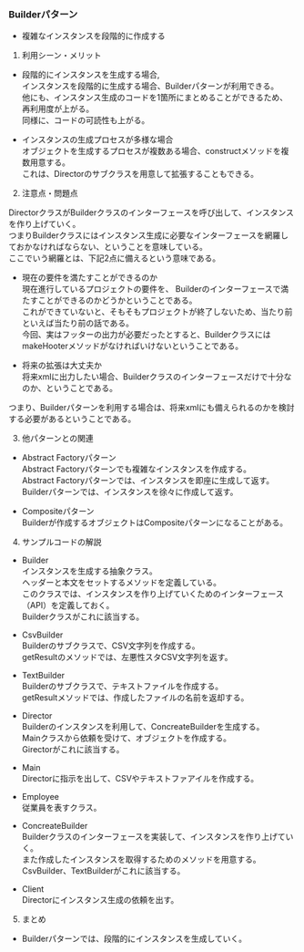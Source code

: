 ### Builderパターン
- 複雑なインスタンスを段階的に作成する

1. 利用シーン・メリット
  - 段階的にインスタンスを生成する場合,<br>
    インスタンスを段階的に生成する場合、Builderパターンが利用できる。<br>
    他にも、インスタンス生成のコードを1箇所にまとめることができるため、再利用度が上がる。<br>
    同様に、コードの可読性も上がる。<br>

  - インスタンスの生成プロセスが多様な場合<br>
    オブジェクトを生成するプロセスが複数ある場合、constructメソッドを複数用意する。<br>
    これは、Directorのサブクラスを用意して拡張することもできる。<br>

2. 注意点・問題点

  DirectorクラスがBuilderクラスのインターフェースを呼び出して、インスタンスを作り上げていく。<br>
  つまりBuilderクラスにはインスタンス生成に必要なインターフェースを網羅しておかなければならない、ということを意味している。<br>
  ここでいう網羅とは、下記2点に備えるという意味である。<br>

  - 現在の要件を満たすことができるのか<br>
    現在進行しているプロジェクトの要件を、 Builderのインターフェースで満たすことができるのかどうかということである。<br>
    これができていないと、そもそもプロジェクトが終了しないため、当たり前といえば当たり前の話である。<br>
    今回、実はフッターの出力が必要だったとすると、BuilderクラスにはmakeHooterメソッドがなければいけないということである。<br>
  
  - 将来の拡張は大丈夫か<br>
    将来xmlに出力したい場合、Builderクラスのインターフェースだけで十分なのか、ということである。<br>

  つまり、Builderパターンを利用する場合は、将来xmlにも備えられるのかを検討する必要があるということである。<br>

3. 他パターンとの関連

- Abstract Factoryパターン<br>
  Abstract Factoryパターンでも複雑なインスタンスを作成する。<br>
  Abstract Factoryパターンでは、インスタンスを即座に生成して返す。<br>
  Builderパターンでは、インスタンスを徐々に作成して返す。<br>

- Compositeパターン<br>
  Builderが作成するオブジェクトはCompositeパターンになることがある。<br>


4. サンプルコードの解説

  - Builder<br>
    インスタンスを生成する抽象クラス。<br>
    ヘッダーと本文をセットするメソッドを定義している。<br>
    このクラスでは、インスタンスを作り上げていくためのインターフェース（API）を定義しておく。<br>
    Builderクラスがこれに該当する。<br>

  - CsvBuilder<br>
    Builderのサブクラスで、CSV文字列を作成する。<br>
    getResultのメソッドでは、左悪性スタCSV文字列を返す。<br>

  - TextBuilder<br>
    Builderのサブクラスで、テキストファイルを作成する。<br>
    getResultメソッドでは、作成したファイルの名前を返却する。<br>

  - Director<br>
    Builderのインスタンスを利用して、ConcreateBuilderを生成する。<br>
    Mainクラスから依頼を受けて、オブジェクトを作成する。<br>
    Girectorがこれに該当する。<br>

  - Main<br>
    Directorに指示を出して、CSVやテキストファアイルを作成する。<br>

  - Employee<br>
    従業員を表すクラス。<br>

  - ConcreateBuilder<br>
    Builderクラスのインターフェースを実装して、インスタンスを作り上げていく。<br>
    また作成したインスタンスを取得するためのメソッドを用意する。<br>
    CsvBuilder、TextBuilderがこれに該当する。<br>

  - Client<br>
    Directorにインスタンス生成の依頼を出す。<br>

5. まとめ<br>
- Builderパターンでは、段階的にインスタンスを生成していく。

